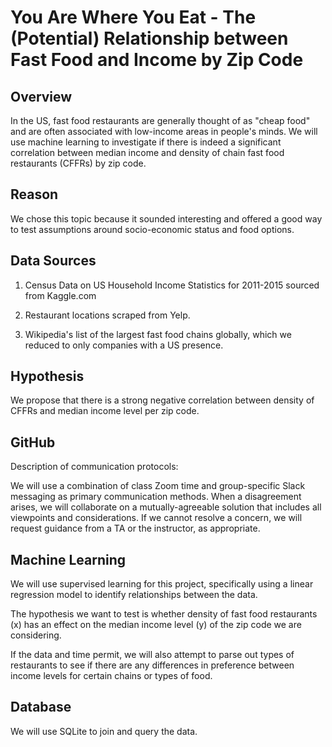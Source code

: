 # You Are Where You Eat - The (Potential) Relationship between Fast Food and Income by Zip Code


## Overview

In the US, fast food restaurants are generally thought of as "cheap food" and are often associated with low-income areas in people's minds. We will use machine learning to investigate if there is indeed a significant correlation between median income and density of chain fast food restaurants (CFFRs) by zip code. 

## Reason

We chose this topic because it sounded interesting and offered a good way to test assumptions around socio-economic status and food options. 

## Data Sources

1. Census Data on US Household Income Statistics for 2011-2015 sourced from Kaggle.com

2. Restaurant locations scraped from Yelp.

3. Wikipedia's list of the largest fast food chains globally, which we reduced to only companies with a US presence. 


## Hypothesis

We propose that there is a strong negative correlation between density of CFFRs and median income level per zip code. 

## GitHub

Description of communication protocols:

We will use a combination of class Zoom time and group-specific Slack messaging as primary communication methods. When a disagreement arises, we will collaborate on a mutually-agreeable solution that includes all viewpoints and considerations. If we cannot resolve a concern, we will request guidance from a TA or the instructor, as appropriate. 

## Machine Learning

We will use supervised learning for this project, specifically using a linear regression model to identify relationships between the data. 

The hypothesis we want to test is whether density of fast food restaurants (x) has an effect on the median income level (y) of the zip code we are considering. 

If the data and time permit, we will also attempt to parse out types of restaurants to see if there are any differences in preference between income levels for certain chains or types of food. 

## Database

We will use SQLite to join and query the data. 






